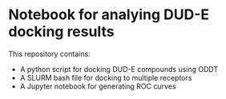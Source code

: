 # Notebook for analying DUD-E docking results

This repository contains:
 - A python script for docking DUD-E compounds using ODDT
 - A SLURM bash file for docking to multiple receptors
 - A Jupyter notebook for generating ROC curves
